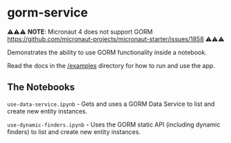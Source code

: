 gorm-service
===

⚠️⚠️⚠️
**NOTE**: Micronaut 4 does not support GORM
https://github.com/micronaut-projects/micronaut-starter/issues/1858
⚠️⚠️⚠️

Demonstrates the ability to use GORM functionality inside a notebook.

Read the docs in the [/examples](../) directory for how to run and use the app.

## The Notebooks
`use-data-service.ipynb` - Gets and uses a GORM Data Service to list and create
new entity instances.

`use-dynamic-finders.ipynb` - Uses the GORM static API (including dynamic
finders) to list and create new entity instances.
